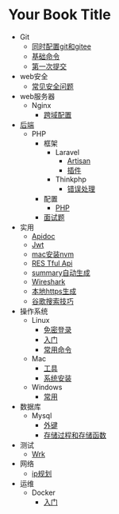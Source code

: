 # Your Book Title

- Git
  * [同时配置git和gitee](git/同时配置git和gitee.md)
  * [基础命令](git/基础命令.md)
  * [第一次提交](git/第一次提交.md)
- web安全
  * [常见安全问题](web安全/常见安全问题.md)
- web服务器
  - Nginx
    * [跨域配置](web服务器/nginx/跨域配置.md)
- [后端](后端/README.md)
  - PHP
    - 框架
      - Laravel
        * [Artisan](后端/PHP/框架/Laravel/artisan.md)
        * [插件](后端/PHP/框架/Laravel/插件.md)
      - Thinkphp
        * [错误处理](后端/PHP/框架/Thinkphp/错误处理.md)
    - 配置
      * [PHP](后端/PHP/配置/PHP.md)
    - [面试题](后端/PHP/面试题/面试题.md)
- 实用
  * [Apidoc](实用/apidoc.md)
  * [Jwt](实用/jwt.md)
  * [mac安装nvm](实用/mac安装nvm.md)
  * [RES Tful Api](实用/RESTful-api.md)
  * [summary自动生成](实用/summary自动生成.md)
  * [Wireshark](实用/wireshark.md)
  * [本地https生成](实用/本地https生成.md)
  * [谷歌搜索技巧](实用/谷歌搜索技巧.md)
- 操作系统
  - Linux
    * [免密登录](操作系统/linux/免密登录.md)
    * [入门](操作系统/linux/入门.md)
    * [常用命令](操作系统/linux/常用命令.md)
  - Mac
    * [工具](操作系统/mac/工具.md)
    * [系统安装](操作系统/mac/系统安装.md)
  - Windows
    * [常用](操作系统/windows/常用.md)
- 数据库
  - Mysql
    * [外键](数据库/mysql/外键.md)
    * [存储过程和存储函数](数据库/mysql/存储过程和存储函数.md)
- 测试
  * [Wrk](测试/wrk.md)
- 网络
  * [ip规划](网络/ip规划.md)
- 运维
  - Docker
    * [入门](运维/docker/入门.md)
